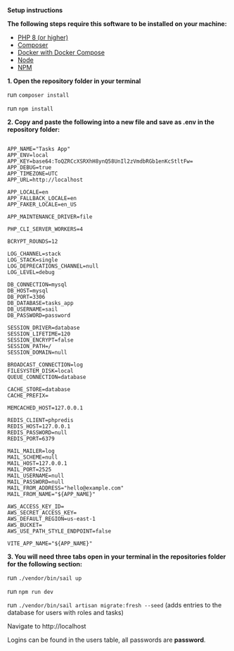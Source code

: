 **Setup instructions**

**The following steps require this software to be installed on your machine:**
- [PHP 8 (or higher)](https://www.php.net/manual/en/install.php)
- [Composer](https://getcomposer.org/download/)
- [Docker with Docker Compose](https://docs.docker.com/compose/install/)
- [Node](https://nodejs.org/en/download)
- [NPM](https://docs.npmjs.com/downloading-and-installing-node-js-and-npm)

**1. Open the repository folder in your terminal**

run `composer install`

run `npm install`

**2. Copy and paste the following into a new file and save as .env in the repository folder:**
##
    APP_NAME="Tasks App"
    APP_ENV=local
    APP_KEY=base64:ToQZRCcXSRXhH8ynQ58UnIl2zVmdbRGb1enKcStltFw=
    APP_DEBUG=true
    APP_TIMEZONE=UTC
    APP_URL=http://localhost

    APP_LOCALE=en
    APP_FALLBACK_LOCALE=en
    APP_FAKER_LOCALE=en_US

    APP_MAINTENANCE_DRIVER=file

    PHP_CLI_SERVER_WORKERS=4

    BCRYPT_ROUNDS=12

    LOG_CHANNEL=stack
    LOG_STACK=single
    LOG_DEPRECATIONS_CHANNEL=null
    LOG_LEVEL=debug

    DB_CONNECTION=mysql
    DB_HOST=mysql
    DB_PORT=3306
    DB_DATABASE=tasks_app
    DB_USERNAME=sail
    DB_PASSWORD=password

    SESSION_DRIVER=database
    SESSION_LIFETIME=120
    SESSION_ENCRYPT=false
    SESSION_PATH=/
    SESSION_DOMAIN=null

    BROADCAST_CONNECTION=log
    FILESYSTEM_DISK=local
    QUEUE_CONNECTION=database

    CACHE_STORE=database
    CACHE_PREFIX=

    MEMCACHED_HOST=127.0.0.1

    REDIS_CLIENT=phpredis
    REDIS_HOST=127.0.0.1
    REDIS_PASSWORD=null
    REDIS_PORT=6379

    MAIL_MAILER=log
    MAIL_SCHEME=null
    MAIL_HOST=127.0.0.1
    MAIL_PORT=2525
    MAIL_USERNAME=null
    MAIL_PASSWORD=null
    MAIL_FROM_ADDRESS="hello@example.com"
    MAIL_FROM_NAME="${APP_NAME}"

    AWS_ACCESS_KEY_ID=
    AWS_SECRET_ACCESS_KEY=
    AWS_DEFAULT_REGION=us-east-1
    AWS_BUCKET=
    AWS_USE_PATH_STYLE_ENDPOINT=false

    VITE_APP_NAME="${APP_NAME}"

**3. You will need three tabs open in your terminal in the repositories folder for the following section:**

run `./vendor/bin/sail up`

run `npm run dev`

run `./vendor/bin/sail artisan migrate:fresh --seed` (adds entries to the database for users with roles and tasks)

Navigate to http://localhost

Logins can be found in the users table, all passwords are **password**.
